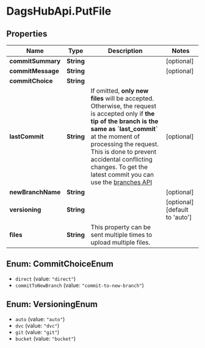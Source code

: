 # DagsHubApi.PutFile

## Properties
Name | Type | Description | Notes
------------ | ------------- | ------------- | -------------
**commitSummary** | **String** |  | [optional] 
**commitMessage** | **String** |  | [optional] 
**commitChoice** | **String** |  | 
**lastCommit** | **String** | If omitted, **only new files** will be accepted.     Otherwise, the request is accepted only if **the tip of the branch is the same as &#x60;last_commit&#x60;** at the moment of processing the request.  This is done to prevent accidental conflicting changes. To get the latest commit you can use the [branches API](#operations-Branches-getBranch)  | [optional] 
**newBranchName** | **String** |  | [optional] 
**versioning** | **String** |  | [optional] [default to &#x27;auto&#x27;]
**files** | **String** | This property can be sent multiple times to upload multiple files. | 

<a name="CommitChoiceEnum"></a>
## Enum: CommitChoiceEnum

* `direct` (value: `"direct"`)
* `commitToNewBranch` (value: `"commit-to-new-branch"`)


<a name="VersioningEnum"></a>
## Enum: VersioningEnum

* `auto` (value: `"auto"`)
* `dvc` (value: `"dvc"`)
* `git` (value: `"git"`)
* `bucket` (value: `"bucket"`)

